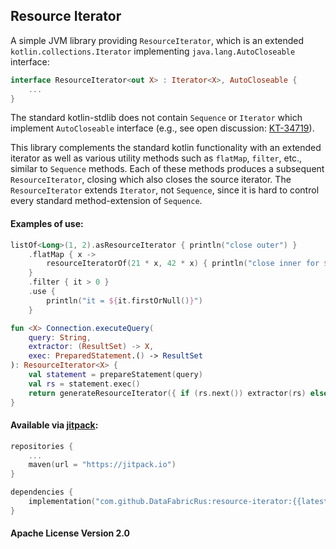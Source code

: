 ## Resource Iterator

A simple JVM library providing `ResourceIterator`,
which is an extended `kotlin.collections.Iterator` implementing `java.lang.AutoCloseable` interface:

```kotlin
interface ResourceIterator<out X> : Iterator<X>, AutoCloseable {
    ...
}
```

The standard kotlin-stdlib does not contain `Sequence` or `Iterator` which implement `AutoCloseable` interface
(e.g., see open discussion: [KT-34719](https://youtrack.jetbrains.com/issue/KT-34719/Closeable-Sequences)).

This library complements the standard kotlin functionality with an extended iterator
as well as various utility methods such as `flatMap`, `filter`, etc., similar to `Sequence` methods.
Each of these methods produces a subsequent `ResourceIterator`, closing which also closes the source iterator.
The `ResourceIterator` extends `Iterator`, not `Sequence`, since it is hard to control every standard method-extension
of `Sequence`.

#### Examples of use:

```kotlin
listOf<Long>(1, 2).asResourceIterator { println("close outer") }
    .flatMap { x ->
        resourceIteratorOf(21 * x, 42 * x) { println("close inner for $x") }
    }
    .filter { it > 0 }
    .use {
        println("it = ${it.firstOrNull()}")
    }
```

```kotlin
fun <X> Connection.executeQuery(
    query: String,
    extractor: (ResultSet) -> X,
    exec: PreparedStatement.() -> ResultSet
): ResourceIterator<X> {
    val statement = prepareStatement(query)
    val rs = statement.exec()
    return generateResourceIterator({ if (rs.next()) extractor(rs) else null }) { statement.close() }
}
```

#### Available via [jitpack](https://jitpack.io/#DataFabricRus/resource-iterator):

```kotlin
repositories {
    ...
    maven(url = "https://jitpack.io")
}

dependencies {
    implementation("com.github.DataFabricRus:resource-iterator:{{latest_version}}")
}
```

#### Apache License Version 2.0